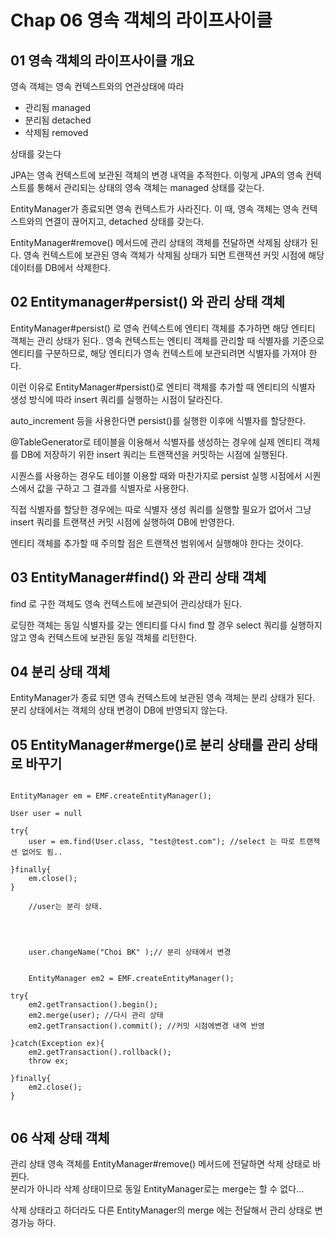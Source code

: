 # Chap 06 영속 객체의 라이프사이클

## 01 영속 객체의 라이프사이클 개요

영속 객체는 영속 컨텍스트와의 연관상태에 따라 
* 관리됨 managed
* 분리됨 detached
* 삭제됨 removed 

상태를 갖는다 

JPA는 영속 컨텍스트에 보관된 객체의 변경 내역을 추적한다. 이렇게 JPA의 영속 컨텍스트를 통해서 관리되는 상태의 영속 객체는 managed 상태를 갖는다.

EntityManager가 종료되면 영속 컨텍스트가 사라진다. 이 때, 영속 객체는 영속 컨텍스트와의 연결이 끊어지고, detached 상태를 갖는다.

EntityManager#remove() 메서드에 관리 상태의 객체를 전달하면 삭제됨 상태가 된다. 영속 컨텍스트에 보관된 영속 객체가 삭제됨 상태가 되면 트랜잭션 커밋 시점에 해당 데이터를 DB에서 삭제한다.


## 02 Entitymanager#persist() 와 관리 상태 객체

EntityManager#persist() 로 영속 컨텍스트에 엔티티 객체를 추가하면 해당 엔티티 객체는 관리 상태가 된다.. 
영속 컨텍스트는 엔티티 객체를 관리할 때 식별자를 기준으로 엔티티를 구분하므로, 해당 엔티티가 영속 컨텍스트에 보관되려면 식별자를 가져야 한다.

이런 이유로 EntityManager#persist()로 엔티티 객체를 추가할 때 엔티티의 식별자 생성 방식에 따라 insert 쿼리를 실행하는 시점이 달라진다.

auto_increment 등을 사용한다면 persist()를 실행한 이후에 식별자를 할당한다.

@TableGenerator로 테이블을 이용해서 식별자를 생성하는 경우에 실제 엔티티 객체를 DB에 저장하기 위한 insert 쿼리는 트랜잭션을 커밋하는 시점에 실행된다.

시퀀스를 사용하는 경우도 테이블 이용할 때와 마찬가지로 persist 실행 시점에서 시퀀스에서 값을 구하고 그 결과를 식별자로 사용한다. 

직접 식별자를 할당한 경우에는 따로 식별자 생성 쿼리를 실행할 필요가 없어서 그냥 insert 쿼리를 트랜잭션 커밋 시점에 실행하여 DB에 반영한다. 

엔티티 객체를 추가할 때 주의할 점은 트랜잭션 범위에서 실행해야 한다는 것이다.


## 03 EntityManager#find() 와 관리 상태 객체

find 로 구한 객체도 영속 컨텍스트에 보관되어 관리상태가 된다.

로딩한 객체는 동일 식별자를 갖는 엔티티를 다시 find 할 경우 select 쿼리를 실행하지 않고 영속 컨텍스트에 보관된 동일 객체를 리턴한다.


## 04 분리 상태 객체

EntityManager가 종료 되면 영속 컨텍스트에 보관된 영속 객체는 분리 상태가 된다. 분리 상태에서는 객체의 상태 변경이 DB에 반영되지 않는다.


## 05 EntityManager#merge()로 분리 상태를 관리 상태로 바꾸기 

~~~

EntityManager em = EMF.createEntityManager();

User user = null

try{
	user = em.find(User.class, "test@test.com"); //select 는 따로 트랜잭션 없어도 됨..

}finally{
	em.close(); 
}

	//user는 분리 상태.




	user.changeName("Choi BK" );// 분리 상태에서 변경 


	EntityManager em2 = EMF.createEntityManager();

try{
	em2.getTransaction().begin();
	em2.merge(user); //다시 관리 상태
	em2.getTransaction().commit(); //커밋 시점에변경 내역 반영 

}catch(Exception ex){
	em2.getTransaction().rollback();
	throw ex;

}finally{
	em2.close(); 
}


~~~



## 06 삭제 상태 객체

관리 상태 영속 객체를 EntityManager#remove()  메서드에 전달하면 삭제 상태로 바뀐다.   
분리가 아니라 삭제 상태이므로 동일 EntityManager로는 merge는 할 수 없다...

삭제 상태라고 하더라도 다른 EntityManager의 merge 에는 전달해서 관리 상태로 변경가능 하다.


